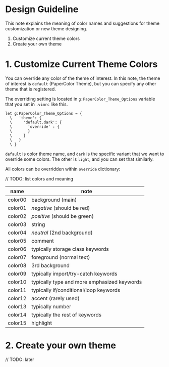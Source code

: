 Design Guideline
================

This note explains the meaning of color names and suggestions for theme customization or new theme designing.

1. Customize current theme colors
2. Create your own theme


# 1. Customize Current Theme Colors

You can override any color of the theme of interest. In this note, the theme of interest is `default` (PaperColor Theme), but you can specify any other theme that is registered.

The overriding setting is located in `g:PaperColor_Theme_Options` variable that you set in `.vimrc` like this.

```VimL
let g:PaperColor_Theme_Options = {
  \   'theme': {
  \     'default.dark': { 
  \       'override' : {
  \       }
  \     }
  \   }
  \ }

```
`default` is color theme name, and `dark` is the specific variant that we want to override some colors. The other is `light`, and you can set that similarly.

All colors can be overridden within `override` dictionary:

// TODO: list colors and meaning

name    | note
--------|-----------
color00 | background (main)
color01 | *negative* (should be red)
color02 | *positive* (should be green)
color03 | string 
color04 | *neutral* (2nd background)
color05 | comment
color06 | typically storage class keywords
color07 | foreground (normal text)
color08 | 3rd background
color09 | typically import/try-catch keywords
color10 | typically type and more emphasized  keywords
color11 | typically if/conditional/loop keywords
color12 | accent (rarely used)
color13 | typically number
color14 | typically the rest of keywords
color15 | highlight

# 2. Create your own theme

// TODO: later
